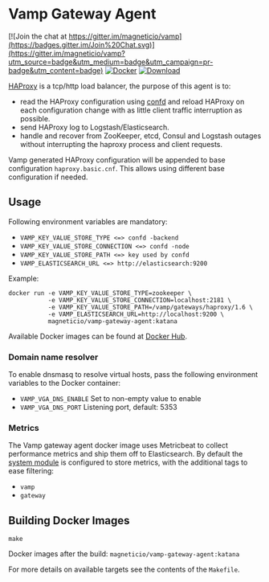# Vamp Gateway Agent

[![Join the chat at https://gitter.im/magneticio/vamp](https://badges.gitter.im/Join%20Chat.svg)](https://gitter.im/magneticio/vamp?utm_source=badge&utm_medium=badge&utm_campaign=pr-badge&utm_content=badge)
[![Docker](https://img.shields.io/badge/docker-images-blue.svg)](https://hub.docker.com/r/magneticio/vamp-gateway-agent/tags/)
[![Download](https://api.bintray.com/packages/magnetic-io/downloads/vamp-gateway-agent/images/download.svg) ](https://bintray.com/magnetic-io/downloads/vamp-gateway-agent/_latestVersion)

[HAProxy](http://www.haproxy.org/) is a tcp/http load balancer, the purpose of this agent is to: 

- read the HAProxy configuration using [confd](https://github.com/kelseyhightower/confd) and reload HAProxy on each configuration change with as little client traffic interruption as possible.
- send HAProxy log to Logstash/Elasticsearch.
- handle and recover from ZooKeeper, etcd, Consul and Logstash outages without interrupting the haproxy process and client requests.

Vamp generated HAProxy configuration will be appended to base configuration `haproxy.basic.cnf`.
This allows using different base configuration if needed.

## Usage

Following environment variables are mandatory:

- `VAMP_KEY_VALUE_STORE_TYPE <=> confd -backend`
- `VAMP_KEY_VALUE_STORE_CONNECTION <=> confd -node`
- `VAMP_KEY_VALUE_STORE_PATH <=> key used by confd`
- `VAMP_ELASTICSEARCH_URL <=> http://elasticsearch:9200`

Example:

```
docker run -e VAMP_KEY_VALUE_STORE_TYPE=zookeeper \
           -e VAMP_KEY_VALUE_STORE_CONNECTION=localhost:2181 \
           -e VAMP_KEY_VALUE_STORE_PATH=/vamp/gateways/haproxy/1.6 \
           -e VAMP_ELASTICSEARCH_URL=http://localhost:9200 \
           magneticio/vamp-gateway-agent:katana
```

Available Docker images can be found at [Docker Hub](https://hub.docker.com/r/magneticio/vamp-gateway-agent/).

### Domain name resolver

To enable dnsmasq to resolve virtual hosts, pass the following environment variables to the Docker container:

- `VAMP_VGA_DNS_ENABLE` Set to non-empty value to enable 
- `VAMP_VGA_DNS_PORT` Listening port, default: 5353

### Metrics

The Vamp gateway agent docker image uses Metricbeat to collect performance metrics and ship them off to Elasticsearch. 
By default the [system module](https://www.elastic.co/guide/en/beats/metricbeat/current/metricbeat-module-system.html) is configured to store metrics, with the additional tags to ease filtering:

- `vamp`
- `gateway`

 
## Building Docker Images

```shell
make
```

Docker images after the build: `magneticio/vamp-gateway-agent:katana`

For more details on available targets see the contents of the `Makefile`.

